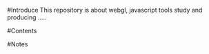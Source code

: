 #Introduce
This repository is about webgl, javascript tools study and producing .....

#Contents

#Notes